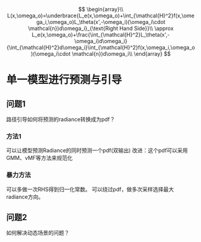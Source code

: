 $$
\begin{array}\\
L(x,\omega_o)=\underbrace{L_e(x,\omega_o)+\int_{\mathcal{H}^2}f(x,\omega_i,\omega_o)L_\theta(x',-\omega_i)(\omega_i\cdot \mathcal{n})d\omega_i}_{\text{Right Hand Side}}\\
\approx L_e(x,\omega_o)+\frac{\int_{\mathcal{H}^2}L_\theta(x',-\omega_i)d\omega_i}{\int_{\mathcal{H}^2}d\omega_i}\int_{\mathcal{H}^2}f(x,\omega_i,\omega_o)(\omega_i\cdot \mathcal{n})d\omega_i\\
\end{array}
$$
# 单一模型进行预测与引导
## 问题1
路径引导如何将预测的radiance转换成为pdf？
### 方法1
可以让模型预测Radiance的同时预测一个pdf(双输出)
改进：这个pdf可以采用GMM、vMF等方法来规范化
### 暴力方法
可以多做一次RHS得到归一化常数。
可以绕过pdf，做多次采样选择最大radiance方向。
## 问题2
如何解决动态场景的问题？